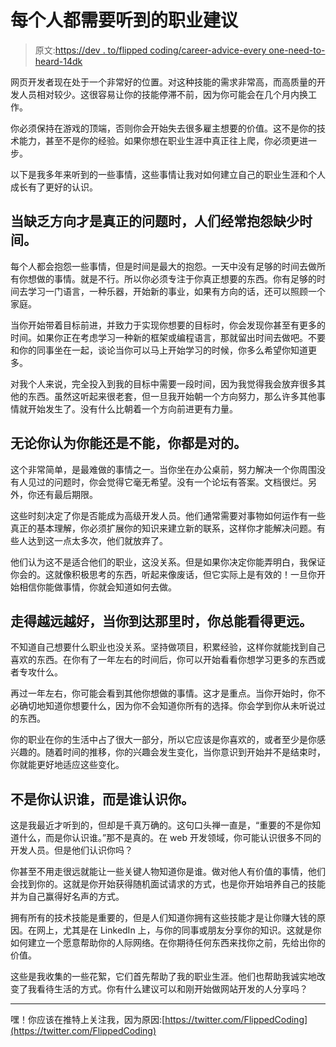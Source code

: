 # 每个人都需要听到的职业建议

> 原文:[https://dev . to/flipped coding/career-advice-every one-need-to-heard-14dk](https://dev.to/flippedcoding/career-advice-everyone-needs-to-hear-14dk)

网页开发者现在处于一个非常好的位置。对这种技能的需求非常高，而高质量的开发人员相对较少。这很容易让你的技能停滞不前，因为你可能会在几个月内换工作。

你必须保持在游戏的顶端，否则你会开始失去很多雇主想要的价值。这不是你的技术能力，甚至不是你的经验。如果你想在职业生涯中真正往上爬，你必须更进一步。

以下是我多年来听到的一些事情，这些事情让我对如何建立自己的职业生涯和个人成长有了更好的认识。

## 当缺乏方向才是真正的问题时，人们经常抱怨缺少时间。

每个人都会抱怨一些事情，但是时间是最大的抱怨。一天中没有足够的时间去做所有你想做的事情。就是不行。所以你必须专注于你真正想要的东西。你有足够的时间去学习一门语言，一种乐器，开始新的事业，如果有方向的话，还可以照顾一个家庭。

当你开始带着目标前进，并致力于实现你想要的目标时，你会发现你甚至有更多的时间。如果你正在考虑学习一种新的框架或编程语言，那就留出时间去做吧。不要和你的同事坐在一起，谈论当你可以马上开始学习的时候，你多么希望你知道更多。

对我个人来说，完全投入到我的目标中需要一段时间，因为我觉得我会放弃很多其他的东西。虽然这听起来很老套，但一旦我开始朝一个方向努力，那么许多其他事情就开始发生了。没有什么比朝着一个方向前进更有力量。

## [](#whether-you-think-you-can-or-cant-youre-right)无论你认为你能还是不能，你都是对的。

这个非常简单，是最难做的事情之一。当你坐在办公桌前，努力解决一个你周围没有人见过的问题时，你会觉得它毫无希望。没有一个论坛有答案。文档很烂。另外，你还有最后期限。

这些时刻决定了你是否能成为高级开发人员。他们通常需要对事物如何运作有一些真正的基本理解，你必须扩展你的知识来建立新的联系，这样你才能解决问题。有些人达到这一点太多次，他们就放弃了。

他们认为这不是适合他们的职业，这没关系。但是如果你决定你能弄明白，我保证你会的。这就像积极思考的东西，听起来像废话，但它实际上是有效的！一旦你开始相信你能做事情，你就会知道如何去做。

## 走得越远越好，当你到达那里时，你总能看得更远。

不知道自己想要什么职业也没关系。坚持做项目，积累经验，这样你就能找到自己喜欢的东西。在你有了一年左右的时间后，你可以开始看看你想学习更多的东西或者专攻什么。

再过一年左右，你可能会看到其他你想做的事情。这才是重点。当你开始时，你不必确切地知道你想要什么，因为你不会知道你所有的选择。你会学到你从未听说过的东西。

你的职业在你的生活中占了很大一部分，所以它应该是你喜欢的，或者至少是你感兴趣的。随着时间的推移，你的兴趣会发生变化，当你意识到开始并不是结束时，你就能更好地适应这些变化。

## [](#its-not-who-you-know-its-who-knows-you)不是你认识谁，而是谁认识你。

这是我最近才听到的，但却是千真万确的。这句口头禅一直是，“重要的不是你知道什么，而是你认识谁。”那不是真的。在 web 开发领域，你可能认识很多不同的开发人员。但是他们认识你吗？

你甚至不用走很远就能让一些关键人物知道你是谁。做对他人有价值的事情，他们会找到你的。这就是你开始获得随机面试请求的方式，也是你开始培养自己的技能并为自己赢得好名声的方式。

拥有所有的技术技能是重要的，但是人们知道你拥有这些技能才是让你赚大钱的原因。在网上，尤其是在 LinkedIn 上，与你的同事或朋友分享你的知识。这就是你如何建立一个愿意帮助你的人际网络。在你期待任何东西来找你之前，先给出你的价值。

这些是我收集的一些花絮，它们首先帮助了我的职业生涯。他们也帮助我诚实地改变了我看待生活的方式。你有什么建议可以和刚开始做网站开发的人分享吗？

* * *

嘿！你应该在推特上关注我，因为原因:[https://twitter.com/FlippedCoding](https://twitter.com/FlippedCoding)